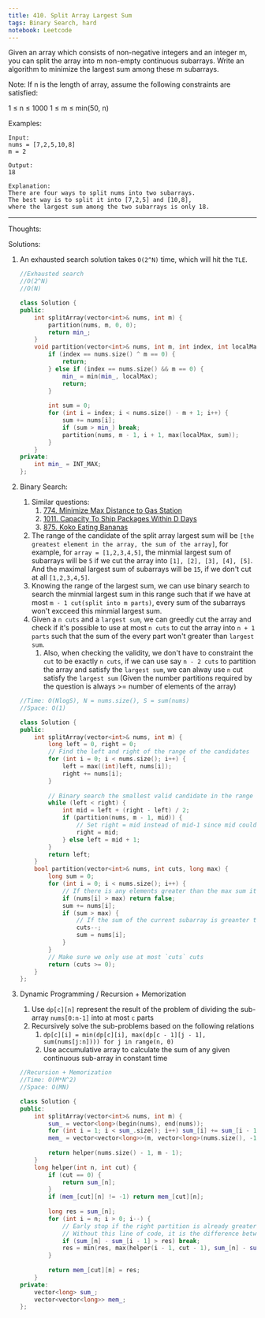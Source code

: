 ```yaml
---
title: 410. Split Array Largest Sum
tags: Binary Search, hard
notebook: Leetcode
---
```


Given an array which consists of non-negative integers and an integer m, you can split the array into m non-empty continuous subarrays. Write an algorithm to minimize the largest sum among these m subarrays.

Note:
If n is the length of array, assume the following constraints are satisfied:

1 ≤ n ≤ 1000
1 ≤ m ≤ min(50, n)

Examples:
```
Input:
nums = [7,2,5,10,8]
m = 2

Output:
18

Explanation:
There are four ways to split nums into two subarrays.
The best way is to split it into [7,2,5] and [10,8],
where the largest sum among the two subarrays is only 18.
```

----------
Thoughts:

Solutions:
1. An exhausted search solution takes `O(2^N)` time, which will hit the `TLE`.
    ```c++
    //Exhausted search
    //O(2^N)
    //O(N)

    class Solution {
    public:
        int splitArray(vector<int>& nums, int m) {
            partition(nums, m, 0, 0);
            return min_;
        }
        void partition(vector<int>& nums, int m, int index, int localMax) {
            if (index == nums.size() ^ m == 0) {
                return;
            } else if (index == nums.size() && m == 0) {
                min_ = min(min_, localMax);
                return;
            }
            
            int sum = 0;
            for (int i = index; i < nums.size() - m + 1; i++) {
                sum += nums[i];
                if (sum > min_) break;
                partition(nums, m - 1, i + 1, max(localMax, sum));
            }
        }
    private:
        int min_ = INT_MAX;
    };
    ```
2. Binary Search:
   1. Similar questions:
      1. [774. Minimize Max Distance to Gas Station](https://leetcode.com/problems/minimize-max-distance-to-gas-station/) 
      2. [1011. Capacity To Ship Packages Within D Days](https://leetcode.com/problems/capacity-to-ship-packages-within-d-days/)
      3. [875. Koko Eating Bananas](https://leetcode.com/problems/koko-eating-bananas/)
   2. The range of the candidate of the split array largest sum will be `[the greatest element in the array, the sum of the array]`, for example, for `array = [1,2,3,4,5]`, the minmial largest sum of subarrays will be `5` if we cut the array into `[1], [2], [3], [4], [5]`. And the maximal largest sum of subarrays will be `15`, if we don't cut at all `[1,2,3,4,5]`.
   3. Knowing the range of the largest sum, we can use binary search to search the minmial largest sum in this range such that if we have at most `m - 1 cut(split into m parts)`, every sum of the subarrays won't excceed this minmial largest sum.
   4. Given a `n cuts` and a `largest sum`, we can greedly cut the array and check if it's possible to use at most `n cuts` to cut the array into `n + 1 parts` such that the sum of the every part won't greater than `largest sum`. 
      1. Also, when checking the validity, we don't have to constraint the `cut` to be exactly `n cuts`, if we can use say `n - 2 cuts` to partition the array and satisfy the `largest sum`, we can alway use `n` cut satisfy the `largest sum` (Given the number partitions required by the question is always >= number of elements of the array)

    ```c++
    //Time: O(NlogS), N = nums.size(), S = sum(nums)
    //Space: O(1)

    class Solution {
    public:
        int splitArray(vector<int>& nums, int m) {
            long left = 0, right = 0;
            // Find the left and right of the range of the candidates
            for (int i = 0; i < nums.size(); i++) {
                left = max((int)left, nums[i]);
                right += nums[i];
            }
            
            // Binary search the smallest valid candidate in the range 
            while (left < right) {
                int mid = left + (right - left) / 2;
                if (partition(nums, m - 1, mid)) {
                    // Set right = mid instead of mid-1 since mid could be the final answer (smallest) 
                    right = mid;
                } else left = mid + 1;
            }
            return left;
        }
        bool partition(vector<int>& nums, int cuts, long max) {
            long sum = 0;
            for (int i = 0; i < nums.size(); i++) {
                // If there is any elements greater than the max sum itself, there is no way we can partition the array into the subarrays such that the sum of every subarray is smaller or equal to maxsum 
                if (nums[i] > max) return false;
                sum += nums[i];
                if (sum > max) {
                    // If the sum of the current subarray is greanter than the limitation, make a cut before nums[i], and put nums[i] into the next subarray
                    cuts--;
                    sum = nums[i];
                }
            }
            // Make sure we only use at most `cuts` cuts
            return (cuts >= 0);
        }
    };
    ```

3. Dynamic Programming / Recursion + Memorization 
   1. Use `dp[c][n]` represent the result of the problem of dividing the sub-array `nums[0:n-1]` into at most `c` parts
   2. Recursively solve the sub-problems based on the following relations
      1. `dp[c][i] = min(dp[c][i], max(dp[c - 1][j - 1], sum(nums[j:n]))) for j in range(n, 0)`
      2. Use accumulative array to calculate the sum of any given continuous sub-array in constant time
    ```c++
    //Recursion + Memorization
    //Time: O(M*N^2)
    //Space: O(MN)

    class Solution {
    public:
        int splitArray(vector<int>& nums, int m) {
            sum_ = vector<long>(begin(nums), end(nums));
            for (int i = 1; i < sum_.size(); i++) sum_[i] += sum_[i - 1];
            mem_ = vector<vector<long>>(m, vector<long>(nums.size(), -1));
            
            return helper(nums.size() - 1, m - 1);
        }
        long helper(int n, int cut) {
            if (cut == 0) {
                return sum_[n];
            }
            if (mem_[cut][n] != -1) return mem_[cut][n];
            
            long res = sum_[n];
            for (int i = n; i > 0; i--) {
                // Early stop if the right partition is already greater than previous local minimum
                // Without this line of code, it is the difference between 168ms and 28ms
                if (sum_[n] - sum_[i - 1] > res) break;
                res = min(res, max(helper(i - 1, cut - 1), sum_[n] - sum_[i - 1]));
            }
            
            return mem_[cut][n] = res;
        }
    private:
        vector<long> sum_;
        vector<vector<long>> mem_;
    };
    ```